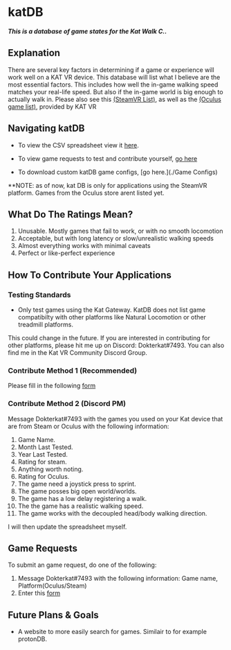 # katDB
***This is a database of game states for the Kat Walk C..***

## Explanation

There are several key factors in determining if a game or experience will work well on a KAT VR device. This database will list what I believe are the most essential factors. This includes how well the in-game walking speed matches your real-life speed. But also if the in-game world is big enough to actually walk in. Please also see this [(SteamVR List)](https://www.kat-vr.com/pages/all-gamelist), as well as the [(Oculus game list)](https://www.kat-vr.com/pages/oculus-game-list), provided by KAT VR

## Navigating katDB

* To view the CSV spreadsheet view it [here](./List.csv).

* To view game requests to test and contribute yourself, [go here](./requests.csv)

* To download custom katDB game configs, [go here.](./Game Configs)

**NOTE: as of now, kat DB is only for applications using the SteamVR platform. Games from the Oculus store arent listed yet.

## What Do The Ratings Mean?

1. Unusable. Mostly games that fail to work, or with no smooth locomotion
2. Acceptable, but with long latency or slow/unrealistic walking speeds 
3. Almost everything works with minimal caveats
4. Perfect or like-perfect experience

## How To Contribute Your Applications

### Testing Standards

- Only test games using the Kat Gateway. KatDB does not list game compatibilty with other platforms like Natural Locomotion or other treadmill platforms. 

This could change in the future. If you are interested in contributing for other platforms, please hit me up on Discord: Dokterkat#7493. You can also find me in the Kat VR Community Discord Group. 

### Contribute Method 1 (Recommended)

Please fill in the following <a href="https://docs.google.com/forms/d/e/1FAIpQLSeTZCD_JpmMKz4kwejc3GD4TRIH-87ajOFqzSK4fTRvPj6dyg/viewform?usp=sf_link">form</a>

### Contribute Method 2 (Discord PM)

Message Dokterkat#7493 with the games you used on your Kat device that are from Steam or Oculus with the following information:
1. Game Name.
2. Month Last Tested.
3. Year Last Tested.
4. Rating for steam.
5. Anything worth noting.
6. Rating for Oculus.
7. The game need a joystick press to sprint.
8. The game posses big open world/worlds.
9. The game has a low delay registering a walk.
10. The the game has a realistic walking speed.
11. The game works with the decoupled head/body walking direction.

I will then update the spreadsheet myself.

## Game Requests

To submit an game request, do one of the following:

1. Message Dokterkat#7493 with the following information: Game name, Platform(Oculus/Steam)
2. Enter this <a href="https://docs.google.com/forms/d/e/1FAIpQLSeDn0oKex0_4pimI7VM2yDv2NdpnQ5aCRGjnDV5PXSyZYR-ew/viewform?usp=sf_link">form</a>

## Future Plans & Goals
- A website to more easily search for games. Similair to for example protonDB.
